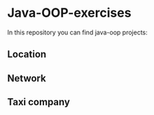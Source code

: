 # Java-OOP-exercises

In this repository you can find java-oop projects:
  ## Location
  ## Network
  ## Taxi company
